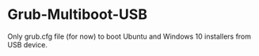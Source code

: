 # Grub-Multiboot-USB
Only grub.cfg file (for now) to boot Ubuntu and Windows 10 installers from USB device.

